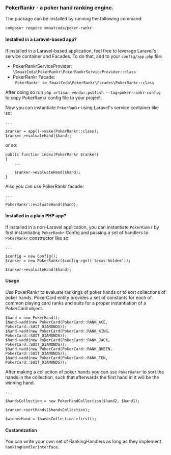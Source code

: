 ### PokerRankr - a poker hand ranking engine.
The package can be installed by running the following command: 

`composer require smaatcoda/poker-rankr`

#### Installed in a Laravel-based app?
If installed in a Laravel-based application, feel free to leverage
Laravel's service container and Facades. To do that, add to your `config/app.php` 
file:
* PokerRankrServiceProvider:\
`\SmaatCoda\PokerRankr\PokerRankrServiceProvider::class`
* PokerRankr Facade:\
`'PokerRankr' => SmaatCoda\PokerRankr\Facades\PokerRankr::class`

After doing so run `php artisan vendor:publish --tag=poker-rankr-config`
to copy PokerRankr config file to your project.

Now you can instantiate `PokerRankr` using Laravel's service container 
like so:

```$xslt
...

$ranker = app()->make(PokerRankr::class);
$ranker->evaluateHand($hand);
```

or so:

```$xslt
public function index(PokerRankr $ranker)
{
    ...

    $ranker->evaluateHand($hand);
}
```

Also you can use PokerRankr facade:

```$xslt
...

PokerRankr::evaluateHand($hand);
```

#### Installed in a plain PHP app?
If installed in a non-Laravel application, you can instantiate `PokerRankr`
by first instantiating `PokerRankr` Config and passing a set of handlers to 
`PokerRankr` constructor like so:

```$xslt
...

$config = new Config();
$ranker = new PokerRankr($config->get('texas-holdem'));

$ranker->evaluateHand($hand);
```
#### Usage
Use PokerRankr to evaluate rankings of poker hands or to sort collections
of poker hands. PokerCard entity provides a set of constants for each
of common playing card ranks and suits
for a proper instantiation of a PokerCard object.
```$xslt
$hand = new PokerHand();
$hand->add(new PokerCard(PokerCard::RANK_ACE, PokerCard::SUIT_DIAMONDS));
$hand->add(new PokerCard(PokerCard::RANK_KING, PokerCard::SUIT_DIAMONDS));
$hand->add(new PokerCard(PokerCard::RANK_JACK, PokerCard::SUIT_DIAMONDS));
$hand->add(new PokerCard(PokerCard::RANK_QUEEN, PokerCard::SUIT_DIAMONDS));
$hand->add(new PokerCard(PokerCard::RANK_TEN, PokerCard::SUIT_DIAMONDS));
``` 
After making a collection of poker hands you can use `PokerRankr` to
sort the hands in the collection, such that afterwards the first hand in 
it will be the winning hand.
```$xslt
...

$handsCollection = new PokerHandCollection($hand2, $hand1);

$ranker->sortHands($handsCollection);

$winnerHand = $handsCollection->first();
```
#### Customization
You can write your own set of RankingHandlers as long as they implement `RankingHandlerInterface`.
